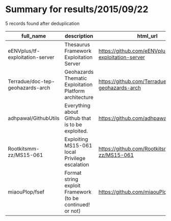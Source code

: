 
# Summary for results/2015/09/22
    
5 records found after deduplication

| full_name | description | html_url | matched_list | matched_count | pushed_at | size | stargazers_count | language | forks_count |
|----------------------------------|-----------------------------------------------------------|-----------------------------------------------------|----------------|-----------------|---------------------------|--------|--------------------|------------|---------------|
| eENVplus/tf-exploitation-server | Thesaurus Framework Exploitation Server | https://github.com/eENVplus/tf-exploitation-server | ['exploit'] | 1 | 2015-09-22 08:24:58+00:00 | 272 | 1 | Java | 3 |
| Terradue/doc-tep-geohazards-arch | Geohazards Thematic Exploitation Platform architecture | https://github.com/Terradue/doc-tep-geohazards-arch | ['exploit'] | 1 | 2015-09-22 14:01:31+00:00 | 7552 | 4 | CSS | 1 |
| adhpawal/GithubUtils | Everything about Github that is to be exploited. | https://github.com/adhpawal/GithubUtils | ['exploit'] | 1 | 2015-09-22 04:56:49+00:00 | 1224 | 3 | JavaScript | 1 |
| Rootkitsmm-zz/MS15-061 | Exploiting MS15-061 local Privilege escalation | https://github.com/Rootkitsmm-zz/MS15-061 | ['exploit'] | 1 | 2015-09-22 05:50:39+00:00 | 160 | 45 | C++ | 35 |
| miaouPlop/fsef | Format string exploit Framework (to be continued! or not) | https://github.com/miaouPlop/fsef | ['exploit'] | 1 | 2015-09-22 18:39:01+00:00 | 112 | 8 | Python | 3 |
